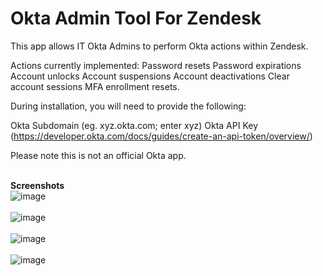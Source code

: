 # Okta Admin Tool For Zendesk
This app allows IT Okta Admins to perform Okta actions within Zendesk. 

Actions currently implemented:
Password resets
Password expirations
Account unlocks
Account suspensions
Account deactivations
Clear account sessions
MFA enrollment resets. 

During installation, you will need to provide the following:

Okta Subdomain (eg. xyz.okta.com; enter xyz)
Okta API Key (https://developer.okta.com/docs/guides/create-an-api-token/overview/)

Please note this is not an official Okta app.<br><br>

<b>Screenshots</b>
<br>
![image](https://user-images.githubusercontent.com/23067036/81469277-5596ee00-9238-11ea-992b-be1a70551e71.png)<br><br>
![image](https://user-images.githubusercontent.com/23067036/81469278-57f94800-9238-11ea-8322-aecf17d07053.png)<br><br>
![image](https://user-images.githubusercontent.com/23067036/81469282-5af43880-9238-11ea-994d-0a1fbda11dbb.png)<br><br>
![image](https://user-images.githubusercontent.com/23067036/81469285-5d569280-9238-11ea-92f7-e0a0ac098fdb.png)<br><br>

